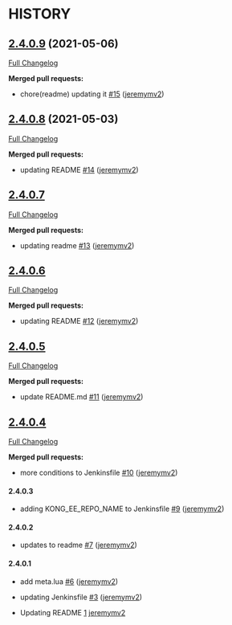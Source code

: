 # HISTORY

<!-- pull_requests_start -->

## [2.4.0.9](https://github.com/jeremymv2/bumper-ee/tree/2.4.0.9) (2021-05-06)
[Full Changelog](https://github.com/jeremymv2/bumper-ee/compare/2.4.0.8...2.4.0.9)

**Merged pull requests:**


* chore(readme) updating it [#15](https://github.com/jeremymv2/bumper-ee/pull/15) ([jeremymv2](https://github.com/jeremymv2))<!-- e3f47a4e85ef8cd92a58dc5d41f36bf9ce64515a -->

## [2.4.0.8](https://github.com/jeremymv2/bumper-ee/tree/2.4.0.8) (2021-05-03)
[Full Changelog](https://github.com/jeremymv2/bumper-ee/compare/2.4.0.7...2.4.0.8)

**Merged pull requests:**


* updating README [#14](https://github.com/jeremymv2/bumper-ee/pull/14) ([jeremymv2](https://github.com/jeremymv2))<!-- 3235fa5b6667697c6d6d9afd9b55627e79971d85 -->

## [2.4.0.7](https://github.com/jeremymv2/bumper-ee/tree/2.4.0.7)
[Full Changelog](https://github.com/jeremymv2/bumper-ee/compare/2.4.0.6...2.4.0.7)

**Merged pull requests:**


* updating readme [#13](https://github.com/jeremymv2/bumper-ee/pull/13) ([jeremymv2](https://api.github.com/users/jeremymv2))<!-- 099225d7e3a12fe65546ebee685faad43fca214a -->

## [2.4.0.6](https://github.com/jeremymv2/bumper-ee/tree/2.4.0.6)
[Full Changelog](https://github.com/jeremymv2/bumper-ee/compare/2.4.0.6...2.4.0.5)

**Merged pull requests:**


* updating README [#12](https://github.com/jeremymv2/bumper-ee/pull/12) ([jeremymv2](https://api.github.com/users/jeremymv2))<!-- 4ab7c499fba2e808886cf27c5961c4913f64ed12 -->

## [2.4.0.5](https://github.com/jeremymv2/bumper-ee/tree/2.4.0.5)
[Full Changelog](https://github.com/jeremymv2/bumper-ee/compare/2.4.0.5...2.4.0.4)

**Merged pull requests:**


* update README.md [#11](https://github.com/jeremymv2/bumper-ee/pull/11) ([jeremymv2](https://api.github.com/users/jeremymv2))<!-- 06277caa88174287fc115f9190c6a5dda2cbf70c -->

## [2.4.0.4](https://github.com/jeremymv2/bumper-ee/tree/2.4.0.4)
[Full Changelog](https://github.com/jeremymv2/bumper-ee/compare/2.4.0.4...2.4.0.4)

**Merged pull requests:**


* more conditions to Jenkinsfile [#10](https://github.com/jeremymv2/bumper-ee/pull/10) ([jeremymv2](https://api.github.com/users/jeremymv2))<!-- 8f149b62e26e83244691b2c0d3dd1a396cfdf60b -->

#### 2.4.0.3

* adding KONG_EE_REPO_NAME to Jenkinsfile [#9](https://github.com/jeremymv2/bumper-ee/pull/9) ([jeremymv2](https://api.github.com/users/jeremymv2))<!-- b6b0efd4d5d71c26aa961b9480748da95e4427fb -->

#### 2.4.0.2

* updates to readme [#7](https://github.com/jeremymv2/bumper-ee/pull/7) ([jeremymv2](https://api.github.com/users/jeremymv2))<!-- 079be40a662c27a661678ea48aba6f35e83a4c4d -->

#### 2.4.0.1

* add meta.lua [#6](https://github.com/jeremymv2/bumper-ee/pull/6) ([jeremymv2](https://api.github.com/users/jeremymv2))<!-- 941a3d830a6c529172f2c816d3b6c63888840c25 -->


* updating Jenkinsfile [#3](https://github.com/jeremymv2/bumper-ee/pull/3) ([jeremymv2](https://api.github.com/users/jeremymv2))<!-- 459a8c1340eea822aba522e82b739430798f1c06 -->


* Updating README [1](https://github.com/jeremymv2/bumper-ee/pull/1) [jeremymv2](https://api.github.com/users/jeremymv2)<!-- 84352422707426063b118330c9379775909f6c31 -->

